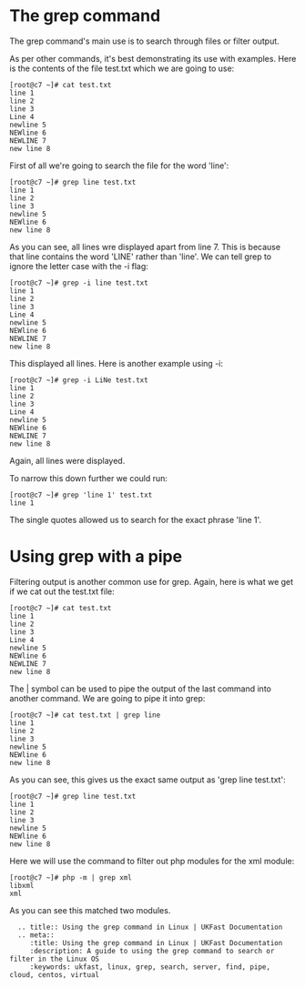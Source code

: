 # The grep command

The grep command's main use is to search through files or filter output. 

As per other commands, it's best demonstrating its use with examples. Here is the contents of the file test.txt which we are going to use:

```console
[root@c7 ~]# cat test.txt
line 1
line 2
line 3
Line 4
newline 5
NEWline 6
NEWLINE 7
new line 8
```

First of all we're going to search the file for the word 'line':

```console
[root@c7 ~]# grep line test.txt
line 1
line 2
line 3
newline 5
NEWline 6
new line 8
```

As you can see, all lines wre displayed apart from line 7. This is because that line contains the word 'LINE' rather than 'line'. We can tell grep to ignore the letter case with the -i flag:

```console
[root@c7 ~]# grep -i line test.txt
line 1
line 2
line 3
Line 4
newline 5
NEWline 6
NEWLINE 7
new line 8
```

This displayed all lines. Here is another example using -i:

```console
[root@c7 ~]# grep -i LiNe test.txt
line 1
line 2
line 3
Line 4
newline 5
NEWline 6
NEWLINE 7
new line 8
```

Again, all lines were displayed.

To narrow this down further we could run:

```console
[root@c7 ~]# grep 'line 1' test.txt
line 1
```

The single quotes allowed us to search for the exact phrase 'line 1'.

# Using grep with a pipe

Filtering output is another common use for grep. Again, here is what we get if we cat out the test.txt file:

```console
[root@c7 ~]# cat test.txt
line 1
line 2
line 3
Line 4
newline 5
NEWline 6
NEWLINE 7
new line 8
```

The | symbol can be used to pipe the output of the last command into another command. We are going to pipe it into grep:

```console
[root@c7 ~]# cat test.txt | grep line
line 1
line 2
line 3
newline 5
NEWline 6
new line 8
```

As you can see, this gives us the exact same output as 'grep line test.txt':

```console
[root@c7 ~]# grep line test.txt
line 1
line 2
line 3
newline 5
NEWline 6
new line 8
```

Here we will use the command to filter out php modules for the xml module:

```console
[root@c7 ~]# php -m | grep xml
libxml
xml
```

As you can see this matched two modules.

```eval_rst
  .. title:: Using the grep command in Linux | UKFast Documentation
  .. meta::
     :title: Using the grep command in Linux | UKFast Documentation
     :description: A guide to using the grep command to search or filter in the Linux OS
     :keywords: ukfast, linux, grep, search, server, find, pipe, cloud, centos, virtual
